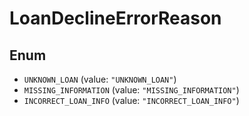 # LoanDeclineErrorReason

## Enum

* `UNKNOWN_LOAN` (value: `"UNKNOWN_LOAN"`)
* `MISSING_INFORMATION` (value: `"MISSING_INFORMATION"`)
* `INCORRECT_LOAN_INFO` (value: `"INCORRECT_LOAN_INFO"`)
